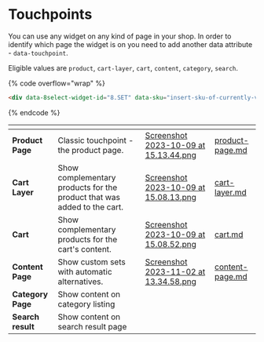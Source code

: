 # Touchpoints

You can use any widget on any kind of page in your shop. In order to identify which page the widget is on you need to add another data attribute - `data-touchpoint`.

Eligible values are `product`, `cart-layer`, `cart`, `content`, `category`, `search`.



{% code overflow="wrap" %}
```html
<div data-8select-widget-id="8.SET" data-sku="insert-sku-of-currently-viewed-product" data-touchpoint="cart-layer"></div>
```
{% endcode %}

<table data-view="cards"><thead><tr><th></th><th></th><th data-hidden data-card-cover data-type="files"></th><th data-hidden data-card-target data-type="content-ref"></th></tr></thead><tbody><tr><td><strong>Product Page</strong></td><td>Classic touchpoint - the product page.</td><td><a href="../../.gitbook/assets/Screenshot 2023-10-09 at 15.13.44.png">Screenshot 2023-10-09 at 15.13.44.png</a></td><td><a href="product-page.md">product-page.md</a></td></tr><tr><td><strong>Cart Layer</strong></td><td>Show complementary products for the product that was added to the cart.</td><td><a href="../../.gitbook/assets/Screenshot 2023-10-09 at 15.08.13.png">Screenshot 2023-10-09 at 15.08.13.png</a></td><td><a href="cart-layer.md">cart-layer.md</a></td></tr><tr><td><strong>Cart</strong></td><td>Show complementary products for the cart's content.</td><td><a href="../../.gitbook/assets/Screenshot 2023-10-09 at 15.08.52.png">Screenshot 2023-10-09 at 15.08.52.png</a></td><td><a href="cart.md">cart.md</a></td></tr><tr><td><strong>Content Page</strong></td><td>Show custom sets with automatic alternatives.</td><td><a href="../../.gitbook/assets/Screenshot 2023-11-02 at 13.34.58.png">Screenshot 2023-11-02 at 13.34.58.png</a></td><td><a href="content-page.md">content-page.md</a></td></tr><tr><td><strong>Category Page</strong></td><td>Show content on category listing</td><td></td><td></td></tr><tr><td><strong>Search result</strong></td><td>Show content on search result page</td><td></td><td></td></tr></tbody></table>

